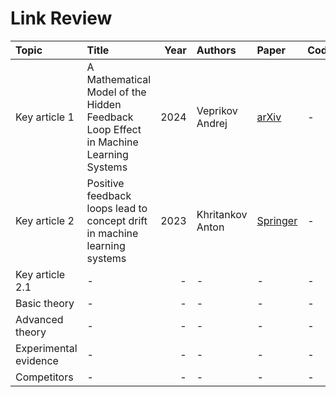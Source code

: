 # Link Review


| Topic | Title | Year | Authors | Paper | Code | Summary |
| :--- | :--- | ---: | :--- | :--- | :--- | :--- |
| Key article 1 | A Mathematical Model of the Hidden Feedback Loop Effect in Machine Learning Systems | 2024 | Veprikov Andrej | [arXiv](https://arxiv.org/abs/2405.02726) | - | First Mathematical Model of feedback loop|
| Key article 2 | Positive feedback loops lead to concept drift in machine learning systems | 2023 | Khritankov Anton | [Springer](https://link.springer.com/article/10.1007/s10489-023-04615-3) | - | First idea of general feedback loop |
| Key article 2.1 | - | - | -| - | - | - |
| Basic theory | - | - | - | - | - | - |
| Advanced theory |- | - | - | - | - | - |
| Experimental evidence | - | - | - | - | - | - |
| Competitors | - | - |- | - | - | - |
